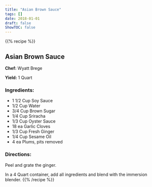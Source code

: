 ```yaml
---
title: "Asian Brown Sauce"
tags: []
date: 2018-01-01
draft: false
ShowTOC: false
---
```


{{% recipe %}}

## Asian Brown Sauce

**Chef:** Wyatt Brege

**Yield:** 1 Quart


### Ingredients:

-   1 1/2 Cup Soy Sauce
-   1/2 Cup Water
-   3/4 Cup Brown Sugar
-   1/4 Cup Sriracha
-   1/3 Cup Oyster Sauce
-   18 ea Garlic Cloves
-   1/3 Cup Fresh Ginger
-   1/4 Cup Sesame Oil
-   4 ea Plums, pits removed

### Directions: 

Peel and grate the ginger.

In a 4 Quart container, add all ingredients and blend with the immersion
blender.
{{% /recipe %}}
